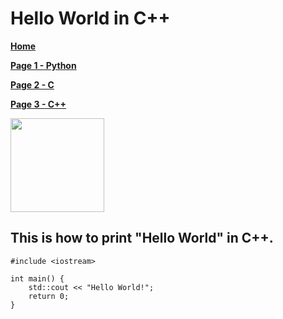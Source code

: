 # Hello World in C++

**[Home][H]**

**[Page 1 - Python][Python Page Link]** 

**[Page 2 - C][C Page Link]**

**[Page 3 - C++][CPP Page Link]**

<img src="https://upload.wikimedia.org/wikipedia/commons/thumb/1/18/ISO_C%2B%2B_Logo.svg/1200px-ISO_C%2B%2B_Logo.svg.png" width="150">

## This is how to print "Hello World" in C++.
```
#include <iostream>

int main() {
    std::cout << "Hello World!";
    return 0;
}
```

[H]: https://github.com/yukun2h4ng/MD-Challenge
[Python Page Link]: https://github.com/yukun2h4ng/MD-Challenge/blob/main/Python.md
[C Page Link]: https://github.com/yukun2h4ng/MD-Challenge/blob/main/C.md
[CPP Page Link]: https://github.com/yukun2h4ng/MD-Challenge/blob/main/CPP.md
